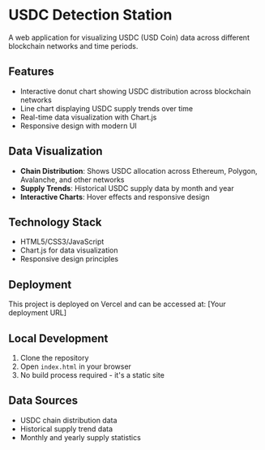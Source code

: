 # USDC Detection Station

A web application for visualizing USDC (USD Coin) data across different blockchain networks and time periods.

## Features

- Interactive donut chart showing USDC distribution across blockchain networks
- Line chart displaying USDC supply trends over time
- Real-time data visualization with Chart.js
- Responsive design with modern UI

## Data Visualization

- **Chain Distribution**: Shows USDC allocation across Ethereum, Polygon, Avalanche, and other networks
- **Supply Trends**: Historical USDC supply data by month and year
- **Interactive Charts**: Hover effects and responsive design

## Technology Stack

- HTML5/CSS3/JavaScript
- Chart.js for data visualization
- Responsive design principles

## Deployment

This project is deployed on Vercel and can be accessed at: [Your deployment URL]

## Local Development

1. Clone the repository
2. Open `index.html` in your browser
3. No build process required - it's a static site

## Data Sources

- USDC chain distribution data
- Historical supply trend data
- Monthly and yearly supply statistics 